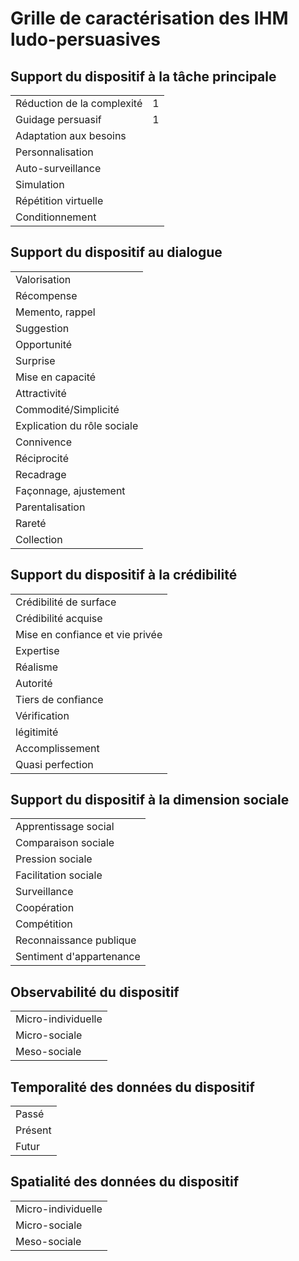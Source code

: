 <h1>Grille de caractérisation des IHM ludo-persuasives</h1>
<h2>Support du dispositif à la tâche principale</h2>
<table id="table-caracterisation" class="travaux">
<tbody>
<tr>
<td>
<a title="Facilite pour le persuadé la compréhension et/ou l'éxécution de la tâche principale."><span>Réduction de la complexité</span></a>
</td>
<td>1</td>							        
</tr>								        
<tr>
<td><a title="Oriente le persuadé, tout au long du processus, vers le changement qu'il doit adopter. Le processus en question peut etre plus ou moins contraint."><span>Guidage persuasif</span></a></td>
<td>1</td>
</tr>

<tr><td><a title="Prend en compte et satisfait les besoins du persuadé pour la réalisation de la tache compte tenu des caractéristiques contextuelles."><span>Adaptation aux besoins</span></a></td></tr>

<tr><td><a title="Adapte le contenu d'un message, la nature d'une solution aux caractéristiques personnelles du persuadé."><span>Personnalisation</span></a></td></tr>

<tr><td><a title="Donne au persuadé un accès aux informations lui permettant de suivre l'évolution de son comportement en fonction du temps."><span>Auto-surveillance</span></a></td></tr>	

<tr><td><a title="Teste, anticipe des relations de cause à effet : What-if"><span>Simulation</span></a></td></tr>						        
<tr><td><a title="Supporte le persuadé dans la réalisation du comportement cible plusieurs fois afin qu'il puisse le mettre en oeuvre spontanément dans des situations de la vie réelle."><span>Répétition virtuelle</span></a></td></tr>

<tr><td><a title="Fournit un renforcement positif en cas de mise en oeuvre d'un comportement désiré (ou négatif si inverse)."><span>Conditionnement</span></a></td></tr>
</tbody>
</table>
<h2> Support du dispositif au dialogue</h2>
<table id="table-caracterisation" class="travaux">
<tbody>
<tr><td><a title="Fournit au persuadé un retour valorisant ponctuel après la réalisation d'une action marquant une mise en oeuvre du comportement désiré"><span>Valorisation</span></a></td></tr>
<tr><td><a title="Fournit au persuadé une expérience de reconnaissance positive de la réalisation qu'il a effectué en lui donnant quelque chose"><span>Récompense</span></a></td></tr>
<tr><td><a title="Attire l'attention du persuadé sur le fait qu'il doit faire une action en relation avec le comportement cible, action sur laquelle il s'est engagé"><span>Memento, rappel</span></a></td></tr>	        
<tr><td><a title="Propose au persuadé la réalisation d'une action en relation avec le comportement cible"><span>Suggestion</span></a></td></tr>
<tr><td><a title="Propose au meilleur moment l'action la plus adaptée au contexte courant"><span>Opportunité</span></a></td></tr>								        							
<tr><td><a title="Etablit une rupture de communication afin de renforcer l'impact du message persuasif"><span>Surprise</span></a></td></tr>	
<tr><td><a title="Permet au persuadé d'utiliser des fonctionnalités spécifiques du système lui rendant plus facile la réalisation du comportement cible"><span>Mise en capacité</span></a></td></tr>
<tr><td><a title="Augmente la force persuasive d'un message par la qualité esthétique, l'impact émotionnel"><span>Attractivité</span></a></td></tr>
<tr><td><a title="Assure une facilité d'utilisation et une convivialité de l'interaction"><span>Commodité/Simplicité</span></a></td></tr>
<tr><td><a title="Transmet le message persuasif via un personnage assurant la médiation entre les persuadés et les autres parties prenantes de l'écosystème"><span>Explication du rôle sociale</span></a></td></tr>
<tr><td><a title="Développe chez le persuadé une expérience de proximité individuelle avec le dispositif"><span>Connivence</span></a></td></tr>
<tr><td><a title="Place le persuadé en situation de dette vis-à-vis du persuadeur-un comportement en retour est attendu"><span>Réciprocité</span></a></td></tr>
<tr><td><a title="Propose un autre cadre d'interprétation d'une situation connue ou d'un évènement se produisant"><span>Recadrage</span></a></td></tr>
<tr><td><a title="Prend en compte et satisfait des besoins du persuadé en fonction des interactions (aspect tactique)"><span>Façonnage, ajustement</span></a></td></tr>
<tr><td><a title="Place le persuadé dans la situation de devoir intervenir de facon régulière pour maintenir l'existence d'un agent réel ou virtuel ou la poursuite d'un processus"><span>Parentalisation</span></a></td></tr>
<tr><td><a title="Place le persuadé dans une situation d'urgence de mise en oeuvre"><span>Rareté</span></a></td></tr>
<tr><td><a title="Donne au persuadé le désir de posséder tous les objets d'une offre et procure le sentiment d'une augmentation de valeur par l'augmentation du nombre d'objets possédés"><span>Collection</span></a></td></tr>
</tbody>
</table>
<h2>Support du dispositif à la crédibilité</h2>
<table id="table-caracterisation" class="travaux">
<tbody>
<tr><td><a title="Présente, dès le premier contact, une impression globale de sérieux supérieur à la normale"><span>Crédibilité de surface</span></a></td></tr>
<tr><td><a title="Renforce, tout au long de l'utilisation et des usages, la crédibilité accordée à l'information fournie, à la qualité du fonctionnement"><span>Crédibilité acquise</span></a></td></tr>
<tr><td><a title="Laisse penser que les actions sont prises en compte, les intérêts personnels sont préservés et que les données transmises par l'individu ou acquises par le système (objets virtuels, données personnelles, d'usage, etc…) peuvent être stockées sans risque d'être exposées publiquement contre sa volonté ni d’être utilisées sans son consentement"><span>Mise en confiance et vie privée</span></a></td></tr>
<tr><td><a title="Témoigne d’un degré de connaissances, de compétences, d'expérience supérieure à la normale sous une forme incitant à adopter le comportement durable"><span>Expertise</span></a></td></tr>
<tr><td><a title="Permet à l’utilisateur la reconnaissance d’un environnement, un contexte, une situation familière, réaliste mettant en évidence le caractère pratique, opératoire, efficace, adapté du comportement cible et du message associé"><span>Réalisme</span></a></td></tr>
<tr><td><a title="Fait intervenir ou fait référence à une personnalité ou une entité ayant un statut reconnu du fait de sa notoriété ou de ses fonctions"><span>Autorité</span></a></td></tr>
<tr><td><a title="Valorise le message persuasif par l’association et/ou l’intervention de personnes extérieures reconnues par la population cible comme des tiers de confiance"><span>Tiers de confiance</span></a></td></tr>
<tr><td><a title="Permet de consulter les sources, de mettre en oeuvre une procédure de contrôle"><span>Vérification</span></a></td></tr>
<tr><td><a title="Accorde à celui qui délivre le message persuasif le droit de le faire du fait de ce qu'il représente pour les persuadés"><span>légitimité</span></a></td></tr>
<tr><td><a title="Fournit au persuadé une expérience d'atteinte du but poursuivi, de réalisation/dépassement de soi"><span>Accomplissement</span></a></td></tr>
<tr><td><a title="laisse penser que toutes les exigences de la tâche à accomplir ont été satisfaites au mieux et que les intentions de l'utilisateur ont été reconnues et assistées"><span>Quasi perfection</span></a></td></tr>
</tbody>
</table>
<h2>Support du dispositif à la dimension sociale</h2>
<table id="table-caracterisation" class="travaux">
<tbody>
<tr><td><a title="Permet d'imiter les modèles de comportement de ses pairs."><span>Apprentissage social</span></a></td></tr>
<tr><td><a title="Aide à situer ses performances par rapport à celles des autres et ainsi améliorer l'estime de soi"><span>Comparaison sociale</span></a></td></tr>
<tr><td><a title="Fait comprendre aux persuadés leur position marginale par rapport au collectif qui a adopté le comportement cible"><span>Pression sociale</span></a></td></tr>
<tr><td><a title="Facilite chez les persuadés une expérience de présence d'autrui susceptible d'améliorer les performances"><span>Facilitation sociale</span></a></td></tr>
<tr><td><a title="Informe les persuadés que leurs comportements font l'objet d'une captation, d'une diffusion et/ou d'un enregistrement, ce qui est censé les inciter à se comporter dans le sens voulu"><span>Surveillance</span></a></td></tr>
<tr><td><a title="Supporte la réalisation de tâches collectives permettant la mise en oeuvre du comportement cible"><span>Coopération</span></a></td></tr>
<tr><td><a title="Supporte l'émulation, la rivalité entre des utilisateurs pour les induire à mettre en oeuvre le comportement cible"><span>Compétition</span></a></td></tr>
<tr><td><a title="Diffuse dans la communauté d'appartenance des utilisateurs une information valorisant leur contribution assurer leur engagement, voire établir leur notoriété"><span>Reconnaissance publique</span></a></td></tr>
<tr><td><a title="Fait en sorte que l'utilisateur perçoive qu'il fait partie d'un groupe de personnes engagées dans la poursuite du même objectif"><span>Sentiment d'appartenance</a></td></tr>
</tbody>
</table>
<h2>Observabilité du dispositif</h2>
<table id="table-caracterisation" class="travaux">
<tbody>
<tr>
<td>
<a title="Observable à l'échelle d'un individu"><span>Micro-individuelle</span></a>
</td>
</tr>
<tr>
<td>
<a title="Observable à l'échelle des espaces domestiques et des petits groupes (e.g., famille, entreprise, immeuble, association)"><span>Micro-sociale</span></a>
</td>
</tr>
<tr>
<td>
<a title="Observable à l'échelle des organisations et des systèmes d'action (e.g., marchés, organisations, institutions)"><span>Meso-sociale</span></a>
</td>
</tr>	       
</tbody>
</table>
<h2>Temporalité des données du dispositif</h2>
<table id="table-caracterisation" class="travaux">
<tbody>
<tr>
<td>
Passé
</td>
</tr>
<tr>
<td>
Présent
</td>
</tr>
<tr>
<td>
Futur
</td>
</tr>	       
</tbody>
</table>
<h2>Spatialité des données du dispositif</h2>
<table id="table-caracterisation" class="travaux">
<tbody>
<tr>
<td>
<a title="Données sur individu"><span>Micro-individuelle</span></a>
</td>
</tr>
<tr>
<td>
<a title="Données sur les espaces domestiques et les petits groupes (e.g., famille, entreprise, immeuble, association)"><span>Micro-sociale</span></a>
</td>
</tr>
<tr>
<td>
<a title="Données sur les organisations et les systèmes d'action (e.g., marchés, organisations, institutions)"><span>Meso-sociale</span></a>
</td>
</tr>	       
</tbody>
</table>
<script>
$.each($("#table-caracterisation td"),function(){
if($(this).html()=="1"){
$(this).html("")
$(this).addClass("active");
}
if($(this).html()=="1"){
$(this).html("")
$(this).removeClass("active");
}
});
</script>

<!-- Scripts -->
<script src="../js/stopExecutionOnTimeout.js"></script>
<script src="../data/training-data.js"></script>
<script src="../js/d3/d3pie.min.js"></script>
<script src="../assets/js/jquery.min.js"></script>
<script src="../assets/js/jquery.dropotron.min.js"></script>
<script src="../assets/js/jquery.scrolly.min.js"></script>
<script src="../assets/js/jquery.onvisible.min.js"></script>
<script src="../assets/js/skel.min.js"></script>
<script src="../assets/js/util.js"></script>
<!--[if lte IE 8]><script src="assets/js/ie/respond.min.js"></script><![endif]-->
<script src="../assets/js/main.js"></script>